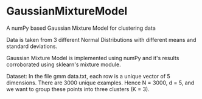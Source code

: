 # GaussianMixtureModel
A numPy based Gaussian Mixture Model for clustering data

Data is taken from 3 different Normal Distributions with different means and standard deviations. 

Gaussian Mixture Model is implemented using numPy and it's results corroborated using sklearn's mixture module.

Dataset: In the file gmm data.txt, each row is a unique vector of 5 dimensions. There are 3000 unique
examples. Hence N = 3000, d = 5, and we want to group these points into three clusters (K = 3).
